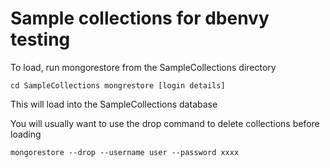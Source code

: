 # Sample collections for dbenvy testing

To load,  run mongorestore from the SampleCollections directory

`cd SampleCollections
mongrestore [login details]`

This will load into the SampleCollections database 

You will usually want to use the drop command to delete collections before loading

`mongorestore --drop --username user --password xxxx`

